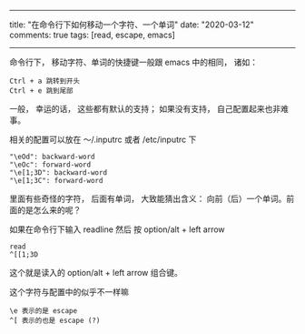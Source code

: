 

---
title: "在命令行下如何移动一个字符、一个单词"
date: "2020-03-12"
comments: true
tags: [read, escape, emacs]

---

命令行下， 移动字符、单词的快捷键一般跟 emacs 中的相同， 诸如： 

```shell
Ctrl + a 跳转到开头
Ctrl + e 跳到尾部 
```

一般， 幸运的话， 这些都有默认的支持； 如果没有支持， 自己配置起来也非难事。

相关的配置可以放在 ～/.inputrc 或者 /etc/inputrc 下

```shell
"\eOd": backward-word
"\eOc": forward-word
"\e[1;3D": backward-word
"\e[1;3C": forward-word
```

里面有些奇怪的字符， 后面有单词， 大致能猜出含义： 向前（后）一个单词。前面的是怎么来的呢？

如果在命令行下输入  readline 然后 按 option/alt + left arrow

```shell
read
^[[1;3D
```

这个就是读入的 option/alt + left arrow 组合键。

这个字符与配置中的似乎不一样嘛

```shell
\e 表示的是 escape
^[ 表示的也是 escape (?)
```

